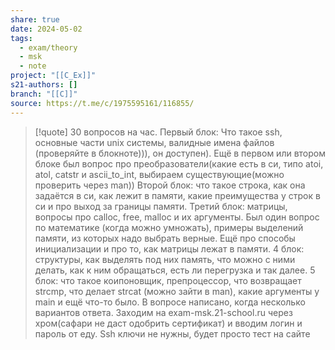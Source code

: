 ```yaml
---
share: true
date: 2024-05-02
tags:
  - exam/theory
  - msk
  - note
project: "[[C_Ex]]"
s21-authors: []
branch: "[[C]]"
source: https://t.me/c/1975595161/116855/
---
```


> [!quote] 
> 30 вопросов на час. Первый блок:
> Что такое ssh, основные части unix системы, валидные имена файлов (проверяйте в блокноте))), он доступен). Ещё в первом или втором блоке был вопрос про преобразователи(какие есть в си, типо atoi, atol, catstr и ascii_to_int, выбираем существующие(можно проверить через man))
> Второй блок: что такое строка, как она задаётся в си, как лежит в памяти, какие преимущества у строк в си и про выход за границы памяти.
> Третий блок: матрицы, вопросы про calloc, free, malloc и их аргументы. Был один вопрос по математике (когда можно умножать), примеры выделений памяти, из которых надо выбрать верные. Ещё про способы инициализации и про то, как матрицы лежат в памяти.
> 4 блок: структуры, как выделять под них память, что можно с ними делать, как к ним обращаться, есть ли перегрузка и так далее.
> 5 блок: что такое коипоновщик, препроцессор, что возвращает strcmp, что делает strcat (можно зайти в man), какие аргументы у main и ещё что-то было. 
> В вопросе написано, когда несколько вариантов ответа. Заходим на exam-msk.21-school.ru через хром(сафари не даст одобрить сертификат) и вводим логин и пароль от еду. Ssh ключи не нужны, будет просто тест на сайте
> 
